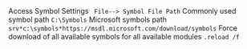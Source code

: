 <html>
Access Symbol Settings	<code> File--> Symbol File Path</code>
Commonly used symbol path <code>C:\Symbols</code>
Microsoft symbols path	<code>srv*c:\symbols*https://msdl.microsoft.com/download/symbols</code>
Force download of all available symbols for all available modules <code>.reload /f</code>

</html>

